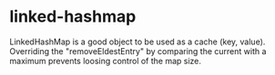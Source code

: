 # linked-hashmap

LinkedHashMap is a good object to be used as a cache (key, value). 
Overriding the "removeEldestEntry" by comparing the current with a maximum prevents loosing control of the map size.
